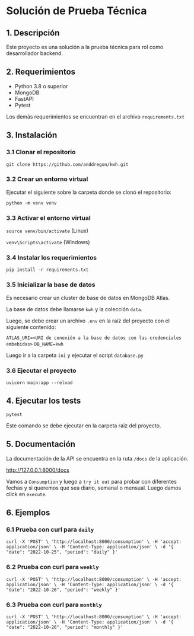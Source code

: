 # Solución de Prueba Técnica

## 1. Descripción

Este proyecto es una solución a la prueba técnica para rol como desarrollador backend.

## 2. Requerimientos

- Python 3.8 o superior
- MongoDB
- FastAPI
- Pytest

Los demás requerimientos se encuentran en el archivo `requirements.txt`

## 3. Instalación

### 3.1 Clonar el repositorio

`git clone https://github.com/anddregon/kwh.git`


### 3.2 Crear un entorno virtual

Ejecutar el siguiente sobre la carpeta donde se clonó el repositorio:

`python -m venv venv`

### 3.3 Activar el entorno virtual

`source venv/bin/activate` (Linux)

`venv\Scripts\activate` (Windows)

### 3.4 Instalar los requerimientos

`pip install -r requirements.txt`

### 3.5 Inicializar la base de datos

Es necesario crear un cluster de base de datos en MongoDB Atlas.

La base de datos debe llamarse `kwh` y la colección `data`.

Luego, se debe crear un archivo `.env` en la raíz del proyecto con el siguiente contenido:

`ATLAS_URI=<URI de conexión a la base de datos con las credenciales embebidas>`
`DB_NAME=kwh`

Luego ir a la carpeta `ini` y ejecutar el script `database.py`

### 3.6 Ejecutar el proyecto

`uvicorn main:app --reload`

## 4. Ejecutar los tests

`pytest`

Este comando se debe ejecutar en la carpeta raíz del proyecto.

## 5. Documentación

La documentación de la API se encuentra en la ruta `/docs` de la aplicación.

http://127.0.0.1:8000/docs

Vamos a `Consumption` y luego a `try it out` para probar
con diferentes fechas y si queremos que sea diario, semanal o mensual.
Luego damos click en `execute`.

## 6. Ejemplos

### 6.1 Prueba con curl para `daily`

`curl -X 'POST' \
  'http://localhost:8000/consumption' \
  -H 'accept: application/json' \
  -H 'Content-Type: application/json' \
  -d '{
  "date": "2022-10-25",
  "period": "daily"
}'`


### 6.2 Prueba con curl para `weekly`

`
curl -X 'POST' \
  'http://localhost:8000/consumption' \
  -H 'accept: application/json' \
  -H 'Content-Type: application/json' \
  -d '{
  "date": "2022-10-26",
  "period": "weekly"
}'
`

### 6.3 Prueba con curl para `monthly`

`
curl -X 'POST' \
  'http://localhost:8000/consumption' \
  -H 'accept: application/json' \
  -H 'Content-Type: application/json' \
  -d '{
  "date": "2022-10-26",
  "period": "monthly"
}'
`

